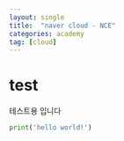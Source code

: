 ```yaml
---
layout: single
title:  "naver cloud - NCE"
categories: academy
tag: [cloud]
---
```


# test
테스트용 입니다

```python
print('hello world!')
```